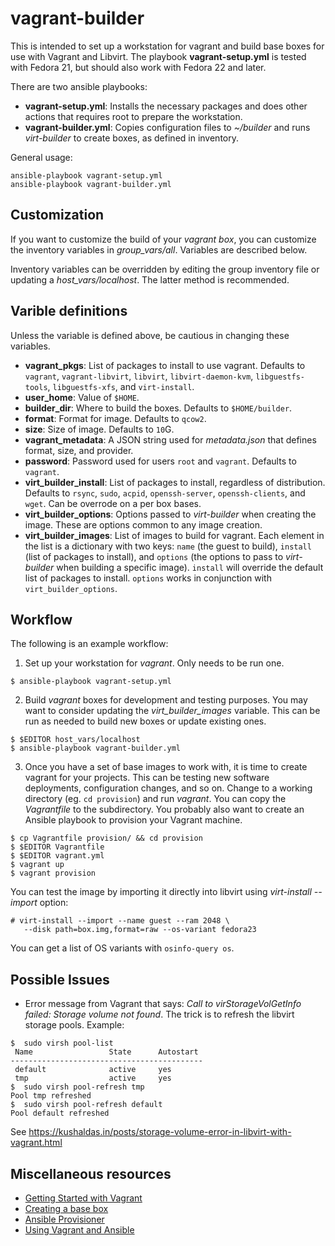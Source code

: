 vagrant-builder
===============

This is intended to set up a workstation for vagrant and build base
boxes for use with Vagrant and Libvirt.  The playbook
**vagrant-setup.yml** is tested with Fedora 21, but should also work
with Fedora 22 and later.

There are two ansible playbooks:

- **vagrant-setup.yml**:  Installs the necessary packages and does other
   actions that requires root to prepare the workstation.
- **vagrant-builder.yml**: Copies configuration files to *~/builder* and
   runs *virt-builder* to create boxes, as defined in inventory.

General usage:

    ansible-playbook vagrant-setup.yml
    ansible-playbook vagrant-builder.yml

Customization
-------------

If you want to customize the build of your *vagrant* *box*, you can
customize the inventory variables in *group_vars/all*.  Variables are
described below.

Inventory variables can be overridden by editing the group inventory file or
updating a *host_vars/localhost*.  The latter method is recommended.

Varible definitions
-------------------

Unless the variable is defined above, be cautious in changing these
variables.

- **vagrant_pkgs**: List of packages to install to use vagrant.
  Defaults to `vagrant`, `vagrant-libvirt`, `libvirt`,
  `libvirt-daemon-kvm`, `libguestfs-tools`, `libguestfs-xfs`, and
  `virt-install`.
- **user_home**: Value of `$HOME`.
- **builder_dir**: Where to build the boxes.  Defaults to
  `$HOME/builder`.
- **format**: Format for image.  Defaults to `qcow2`.
- **size**: Size of image.  Defaults to `10`G.
- **vagrant_metadata**:  A JSON string used for *metadata.json* that
  defines format, size, and provider.
- **password**: Password used for users `root` and `vagrant`.  Defaults
  to `vagrant`.
- **virt_builder_install**:  List of packages to install, regardless of
  distribution.  Defaults to `rsync`, `sudo`, `acpid`, `openssh-server`,
  `openssh-clients`, and `wget`.  Can be overrode on a per box bases.
- **virt_builder_options**:  Options passed to *virt-builder* when
  creating the image.  These are options common to any image creation.
- **virt_builder_images**: List of images to build for vagrant.  Each
  element in the list is a dictionary with two keys: `name` (the guest
  to build), `install` (list of packages to install), and `options` (the
  options to pass to *virt-builder* when building a specific image).
  `install` will override the default list of packages to install.
  `options` works in conjunction with `virt_builder_options`.

Workflow
--------

The following is an example workflow:

1. Set up your workstation for *vagrant*.  Only needs to be run one.
```
$ ansible-playbook vagrant-setup.yml
```
2. Build *vagrant* boxes for development and testing purposes.  You may
want to consider updating the *virt_builder_images* variable.  This can
be run as needed to build new boxes or update existing ones.
```
$ $EDITOR host_vars/localhost
$ ansible-playbook vagrant-builder.yml
```
3. Once you have a set of base images to work with, it is time to create
vagrant for your projects.  This can be testing new software
deployments, configuration changes, and so on.  Change to a working
directory (eg. `cd provision`) and run *vagrant*.  You can copy the
*Vagrantfile* to the subdirectory.  You probably also want to create an
Ansible playbook to provision your Vagrant machine.
```
$ cp Vagrantfile provision/ && cd provision
$ $EDITOR Vagrantfile
$ $EDITOR vagrant.yml
$ vagrant up
$ vagrant provision
```

You can test the image by importing it directly into libvirt using
*virt-install --import* option:

```
# virt-install --import --name guest --ram 2048 \
   --disk path=box.img,format=raw --os-variant fedora23
```

You can get a list of OS variants with `osinfo-query os`.

Possible Issues
-------------------

* Error message from Vagrant that says:  *Call to virStorageVolGetInfo
  failed: Storage volume not found*.  The trick is to refresh the
  libvirt storage pools.  Example:
```
$  sudo virsh pool-list
 Name                 State      Autostart 
-------------------------------------------
 default              active     yes       
 tmp                  active     yes 
$  sudo virsh pool-refresh tmp
Pool tmp refreshed
$  sudo virsh pool-refresh default
Pool default refreshed
```
  See https://kushaldas.in/posts/storage-volume-error-in-libvirt-with-vagrant.html

Miscellaneous resources
----------------------

- [Getting Started with Vagrant](http://docs.vagrantup.com/v2/getting-started/index.html)
- [Creating a base box](http://docs.vagrantup.com/v2/boxes/base.html)
- [Ansible Provisioner](http://docs.vagrantup.com/v2/provisioning/ansible.html)
- [Using Vagrant and Ansible](http://docs.ansible.com/guide_vagrant.html)
